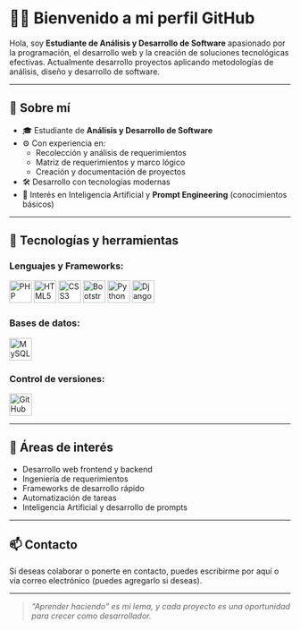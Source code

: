 # 👨‍💻 Bienvenido a mi perfil GitHub

Hola, soy **Estudiante de Análisis y Desarrollo de Software** apasionado por la programación, el desarrollo web y la creación de soluciones tecnológicas efectivas. Actualmente desarrollo proyectos aplicando metodologías de análisis, diseño y desarrollo de software.

---

## 🧠 Sobre mí

- 🎓 Estudiante de **Análisis y Desarrollo de Software**
- ⚙️ Con experiencia en:
  - Recolección y análisis de requerimientos
  - Matriz de requerimientos y marco lógico
  - Creación y documentación de proyectos
- 🛠️ Desarrollo con tecnologías modernas
- 🧪 Interés en Inteligencia Artificial y **Prompt Engineering** (conocimientos básicos)

---

## 🧰 Tecnologías y herramientas

### Lenguajes y Frameworks:

<p>
  <img src="https://cdn.jsdelivr.net/gh/devicons/devicon/icons/php/php-original.svg" width="40" height="40" alt="PHP" />
  <img src="https://cdn.jsdelivr.net/gh/devicons/devicon/icons/html5/html5-original.svg" width="40" height="40" alt="HTML5" />
  <img src="https://cdn.jsdelivr.net/gh/devicons/devicon/icons/css3/css3-original.svg" width="40" height="40" alt="CSS3" />
  <img src="https://cdn.jsdelivr.net/gh/devicons/devicon/icons/bootstrap/bootstrap-original.svg" width="40" height="40" alt="Bootstrap" />
  <img src="https://cdn.jsdelivr.net/gh/devicons/devicon/icons/python/python-original.svg" width="40" height="40" alt="Python" />
  <img src="https://cdn.jsdelivr.net/gh/devicons/devicon/icons/django/django-plain.svg" width="40" height="40" alt="Django" />
</p>

### Bases de datos:

<p>
  <img src="https://cdn.jsdelivr.net/gh/devicons/devicon/icons/mysql/mysql-original.svg" width="40" height="40" alt="MySQL" />
</p>

### Control de versiones:

<p>
  <img src="https://cdn.jsdelivr.net/gh/devicons/devicon/icons/github/github-original.svg" width="40" height="40" alt="GitHub" />
</p>

---

## 📌 Áreas de interés

- Desarrollo web frontend y backend
- Ingeniería de requerimientos
- Frameworks de desarrollo rápido
- Automatización de tareas
- Inteligencia Artificial y desarrollo de prompts

---

## 📫 Contacto

Si deseas colaborar o ponerte en contacto, puedes escribirme por aquí o vía correo electrónico (puedes agregarlo si deseas).

---

> *“Aprender haciendo” es mi lema, y cada proyecto es una oportunidad para crecer como desarrollador.*






<!--
**samuel-castrillon/samuel-castrillon** is a ✨ _special_ ✨ repository because its `README.md` (this file) appears on your GitHub profile.

Here are some ideas to get you started:

- 🔭 I’m currently working on ...
- 🌱 I’m currently learning ...
- 👯 I’m looking to collaborate on ...
- 🤔 I’m looking for help with ...
- 💬 Ask me about ...
- 📫 How to reach me: ...
- 😄 Pronouns: ...
- ⚡ Fun fact: ...
-->
